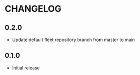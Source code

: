 # CHANGELOG

## 0.2.0

  * Update default fleet repository branch from master to main

## 0.1.0

  * Initial release
